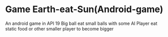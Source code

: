 # Game Earth-eat-Sun(Android-game)


An android game in API 19
Big ball eat small balls with some AI
Player eat static food or other smaller player to become bigger
